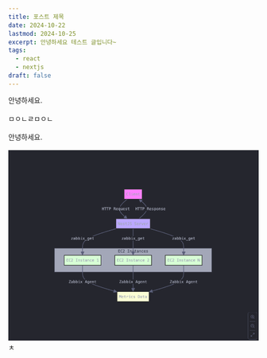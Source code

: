 ```yaml
---
title: 포스트 제목
date: 2024-10-22
lastmod: 2024-10-25
excerpt: 안녕하세요 테스트 글입니다~
tags:
  - react
  - nextjs
draft: false
---
```

안녕하세요.
\
\
ㅁㅇㄴㄹㅁㅇㄴ
\
\
안녕하세요.
\
\
![](./images/image.png)ㅊ
